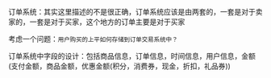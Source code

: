 订单系统：其实这里描述的不是很正确，订单系统应该是由两套的，一套是对于卖家的，一套是对于买家，这个地方的订单主要是对于买家

考虑一个问题：`用户购买的上平如何存储到订单交易系统中？`

订单系统中字段的设计：包括商品信息，订单信息，时间信息，用户信息，金额(支付金额，商品金额，优惠金额(积分，消费券，现金，折扣，礼品券))